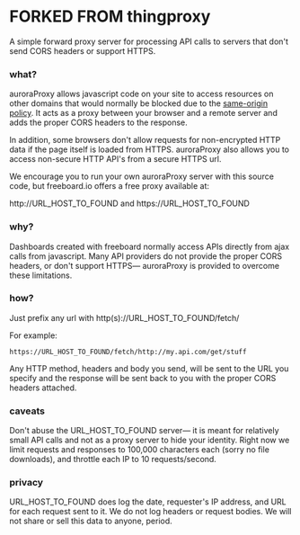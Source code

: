 FORKED FROM thingproxy 
==========

A simple forward proxy server for processing API calls to servers that don't send CORS headers or support HTTPS.

### what?

auroraProxy allows javascript code on your site to access resources on other domains that would normally be blocked due to the [same-origin policy](http://en.wikipedia.org/wiki/Same_origin_policy). It acts as a proxy between your browser and a remote server and adds the proper CORS headers to the response.

In addition, some browsers don't allow requests for non-encrypted HTTP data if the page itself is loaded from HTTPS. auroraProxy also allows you to access non-secure HTTP API's from a secure HTTPS url. 

We encourage you to run your own auroraProxy server with this source code, but freeboard.io offers a free proxy available at:

http://URL_HOST_TO_FOUND and https://URL_HOST_TO_FOUND

### why?

Dashboards created with freeboard normally access APIs directly from ajax calls from javascript. Many API providers do not provide the proper CORS headers, or don't support HTTPS— auroraProxy is provided to overcome these limitations.

### how?

Just prefix any url with http(s)://URL_HOST_TO_FOUND/fetch/

For example:

```
https://URL_HOST_TO_FOUND/fetch/http://my.api.com/get/stuff
```

Any HTTP method, headers and body you send, will be sent to the URL you specify and the response will be sent back to you with the proper CORS headers attached.

### caveats

Don't abuse the URL_HOST_TO_FOUND server— it is meant for relatively small API calls and not as a proxy server to hide your identity. Right now we limit requests and responses to 100,000 characters each (sorry no file downloads), and throttle each IP to 10 requests/second.

### privacy

URL_HOST_TO_FOUND does log the date, requester's IP address, and URL for each request sent to it. We do not log headers or request bodies. We will not share or sell this data to anyone, period.

